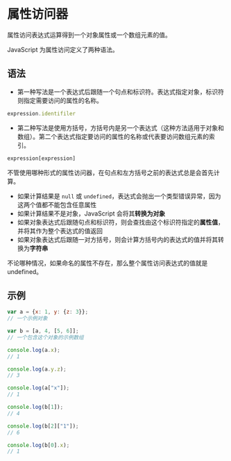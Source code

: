 # 属性访问器

属性访问表达式运算得到一个对象属性或一个数组元素的值。

JavaScript 为属性访问定义了两种语法。

## 语法

- 第一种写法是一个表达式后跟随一个句点和标识符。表达式指定对象，标识符则指定需要访问的属性的名称。

```js
expression.identifiler
```

- 第二种写法是使用方括号，方括号内是另一个表达式（这种方法适用于对象和数组）。第二个表达式指定要访问的属性的名称或代表要访问数组元素的索引。

```js
expression[expression]
```

不管使用哪种形式的属性访问器，在句点和左方括号之前的表达式总是会首先计算。

- 如果计算结果是 `null` 或 `undefined`，表达式会抛出一个类型错误异常，因为这两个值都不能包含任意属性
- 如果计算结果不是对象，JavaScript 会将其**转换为对象**
- 如果对象表达式后跟随句点和标识符，则会查找由这个标识符指定的**属性值**，并将其作为整个表达式的值返回
- 如果对象表达式后跟随一对方括号，则会计算方括号内的表达式的值并将其转换为**字符串**

不论哪种情况，如果命名的属性不存在，那么整个属性访问表达式的值就是 undefined。

## 示例

```js
var a = {x: 1, y: {z: 3}};
// 一个示例对象

var b = [a, 4, [5, 6]];
// 一个包含这个对象的示例数组

console.log(a.x);
// 1

console.log(a.y.z);
// 3

console.log(a["x"]);
// 1

console.log(b[1]);
// 4

console.log(b[2]["1"]);
// 6

console.log(b[0].x);
// 1
```
